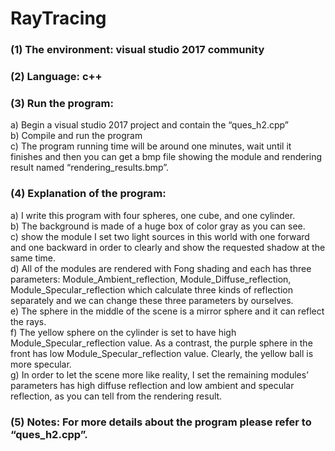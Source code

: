 ﻿# RayTracing

### (1)	The environment: visual studio 2017 community
### (2)	Language: c++
### (3)	Run the program:
 a)	Begin a visual studio 2017 project and contain the “ques_h2.cpp”<br>
 b)	Compile and run the program<br>
 c)	The program running time will be around one minutes, wait until it finishes and then you can get a bmp file showing the module and rendering result named “rendering_results.bmp”.<br>
### (4)	Explanation of the program:
a)	I write this program with four spheres, one cube, and one cylinder. <br>
b)	The background is made of a huge box of color gray as you can see. <br>
c)	show the module I set two light sources in this world with one forward and one backward in order to clearly and show the requested shadow at the same time.<br>
d)	All of the modules are rendered with Fong shading and each has three parameters: Module_Ambient_reflection, Module_Diffuse_reflection, Module_Specular_reflection which calculate three kinds of reflection separately and we can change these three parameters by ourselves.<br>
e)	The sphere in the middle of the scene is a mirror sphere and it can reflect the rays. <br>
f)	The yellow sphere on the cylinder is set to have high Module_Specular_reflection value. As a contrast, the purple sphere in the front has low Module_Specular_reflection value. Clearly, the yellow ball is more specular.<br>
g)	In order to let the scene more like reality, I set the remaining modules’ parameters has high diffuse reflection and low ambient and specular reflection, as you can tell from the rendering result.<br>
### (5)	Notes: For more details about the program please refer to “ques_h2.cpp”.



